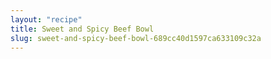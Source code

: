 ```yaml
---
layout: "recipe"
title: Sweet and Spicy Beef Bowl
slug: sweet-and-spicy-beef-bowl-689cc40d1597ca633109c32a
---
```

